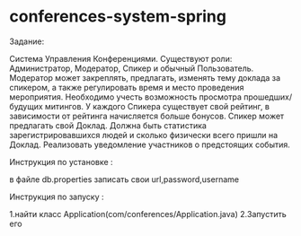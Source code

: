 # conferences-system-spring

Задание:

Система Управления Конференциями. Существуют роли:
Администратор, Модератор, Спикер и обычный Пользователь. Модератор
может закреплять, предлагать, изменять тему доклада за спикером, а также
регулировать время и место проведения мероприятия. Необходимо учесть
возможность просмотра прошедших/будущих митингов. У каждого Спикера
существует свой рейтинг, в зависимости от рейтинга начисляется больше
бонусов. Спикер может предлагать свой Доклад. Должна быть статистика
зарегистрировавшихся людей и сколько физически всего пришли на Доклад.
Реализовать уведомление участников о предстоящих события.

Инструкция по установке :

в файле db.properties 
записать свои url,password,username

Инструкция по запуску :

1.найти класс Application(com/conferences/Application.java)
2.Запустить его
